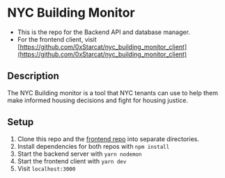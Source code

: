 # NYC Building Monitor

- This is the repo for the Backend API and database manager.
- For the frontend client, visit [https://github.com/0xStarcat/nyc_building_monitor_client](https://github.com/0xStarcat/nyc_building_monitor_client)

## Description

The NYC Building monitor is a tool that NYC tenants can use to help them make informed housing decisions and fight for housing justice.

## Setup

1.  Clone this repo and the [frontend repo](https://github.com/0xStarcat/nyc_building_monitor_client) into separate directories.
2.  Install dependencies for both repos with `npm install`
3.  Start the backend server with `yarn nodemon`
4.  Start the frontend client with `yarn dev`
5.  Visit `localhost:3000`
